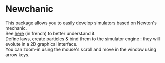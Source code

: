# Newchanic
This package allows you to easily develop simulators based on Newton's mechanic.  
See [here](http://www.ac-nice.fr/clea/lunap/html/MecaNewton/MecNewEnBref.html) (in french) to better understand it.  
Define laws, create particles & bind them to the simulator engine : they will evolute in a 2D graphical interface.   
You can zoom-in using the mouse's scroll and move in the window using arrow keys.